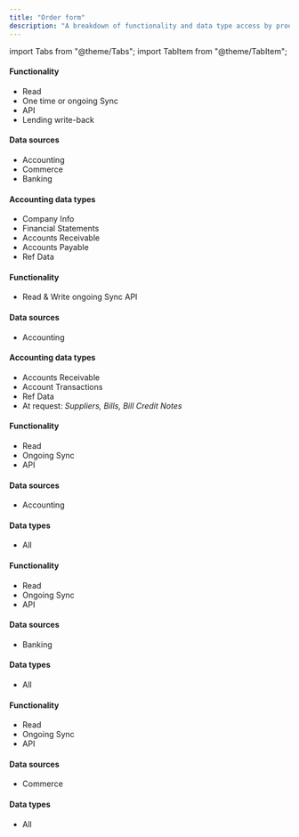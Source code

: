 ```yaml
---
title: "Order form"
description: "A breakdown of functionality and data type access by product."
---
```


import Tabs from "@theme/Tabs";
import TabItem from "@theme/TabItem";

<Tabs>
<TabItem value="assess" label="Assess">

#### Functionality

- Read  
- One time or ongoing Sync  
- API  
- Lending write-back

#### Data sources

- Accounting  
- Commerce
- Banking

#### Accounting data types

- Company Info  
- Financial Statements  
- Accounts Receivable  
- Accounts Payable  
- Ref Data  

</TabItem>

<TabItem value="sfc" label="Sync for Commerce">

#### Functionality

- Read & Write ongoing Sync API

#### Data sources

- Accounting  

#### Accounting data types

- Accounts Receivable  
- Account Transactions  
- Ref Data  
- At request: *Suppliers, Bills, Bill Credit Notes*  

</TabItem>

<TabItem value="accounting-api" label="Accounting API">

#### Functionality

- Read
- Ongoing Sync
- API

#### Data sources

- Accounting  

#### Data types

- All

</TabItem>

<TabItem value="banking-api" label="Banking API">

#### Functionality

- Read
- Ongoing Sync
- API

#### Data sources

- Banking  

#### Data types

- All

</TabItem>

<TabItem value="commerce-api" label="Commerce API">

#### Functionality

- Read
- Ongoing Sync
- API

#### Data sources

- Commerce  

#### Data types

- All

</TabItem>


</Tabs>
